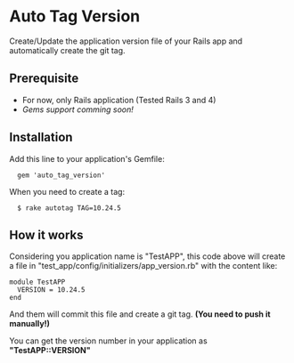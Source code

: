 # Auto Tag Version
Create/Update the application version file of your Rails app and automatically create the git tag.

## Prerequisite

  - For now, only Rails application (Tested Rails 3 and 4)
  - *Gems support comming soon!*

## Installation

Add this line to your application's Gemfile:

```
  gem 'auto_tag_version'
```

When you need to create a tag:

```
  $ rake autotag TAG=10.24.5
```

## How it works

Considering you application name is "TestAPP", this code above will create a file in "test_app/config/initializers/app_version.rb" with the content like:

```
module TestAPP
  VERSION = 10.24.5
end
```
And them will commit this file and create a git tag. **(You need to push it manually!)**

You can get the version number in your application as **"TestAPP::VERSION"**
